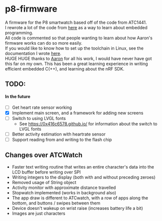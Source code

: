 # p8-firmware
A firmware for the P8 smartwatch based off of the code from ATC1441.  
I rewrote a lot of the code from [here](https://github.com/atc1441/ATCwatch) as a way to learn about embedded programming.  
All code is commented so that people wanting to learn about how Aaron's firmware works can do so more easily.    
If you would like to know how to set up the toolchain in Linux, see the documentation I wrote [here](https://github.com/0x416c6578/ATCwatch/blob/master/linux-tutorial.md).  
HUGE HUGE thanks to [Aaron](https://github.com/atc1441) for all his work, I would have never have got this far on my own. This has been a great learning experience in writing efficient embedded C(++), and learning about the nRF SDK.
## TODO:
#### In the future
- [ ] Get heart rate sensor working
- [x] Implement main screen, and a framework for adding new screens
- [ ] Switch to using LVGL fonts
  - See https://0x416c6578.github.io/ for information about the switch to LVGL fonts
- [ ] Better activity estimation with heartrate sensor
- [ ] Support reading from and writing to the flash chip
## Changes over ATCWatch
- Faster text writing routine that writes an entire character's data into the LCD buffer before writing over SPI
- Writing integers to the display (both with and without preceding zeroes)
- Removed usage of String object
- Activity monitor with approximate distance travelled
- Stopwatch implemented (works in background also)
- The app draw is different to ATCwatch, with a row of apps along the bottom, and buttons / swipes between them
- Device doesn't wakeup on wrist raise (increases battery life a bit)
- Images are just characters
